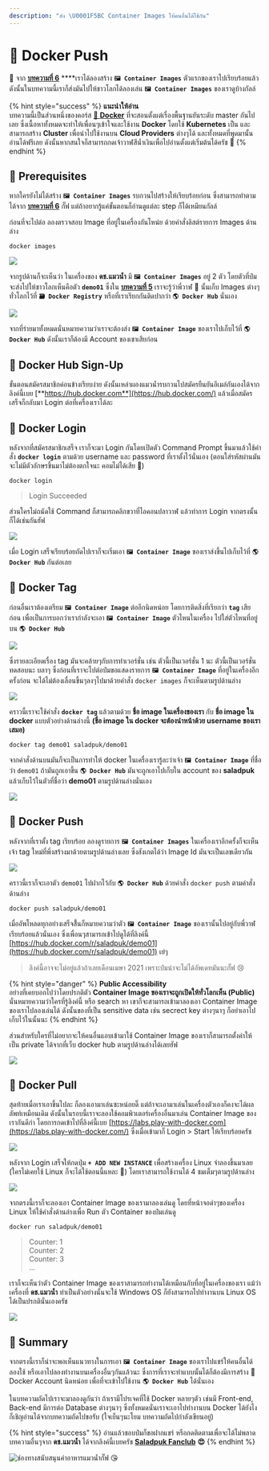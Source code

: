```yaml
---
description: "ส่ง \U0001F5BC️ Container Images ให้คนอื่นได้ใช้กัน"
---
```


# 📢 Docker Push



🤠 จาก [**บทความที่ 6**](https://www.saladpuk.com/basic/docker-1/images) ****เราได้ลองสร้าง **`🖼️ Container Images`** ตัวแรกของเราไปเรียบร้อยแล้ว ดังนั้นในบทความนี้เราก็ส่งมันไปให้ชาวโลกได้ลองเล่น **`🖼️ Container Images`** ของเราดูบ้างกัลล์

{% hint style="success" %}
**แนะนำให้อ่าน**  
บทความนี้เป็นส่วนหนึ่งของคอร์ส [🐳 **Docker**](https://www.saladpuk.com/basic/docker-1) ที่จะสอนตั้งแต่เรื่องพื้นฐานยันระดับ master กันไปเลย ซึ่งเนื้อหาทั้งหมดจะทำให้เพื่อนๆเข้าใจและใช้งาน **Docker** โดยใช้ **Kubernetes** เป็น และสามารถสร้าง **Cluster** เพื่อนำไปใช้งานบน **Cloud Providers** ต่างๆได้ และทั้งหมดที่พูดมานั้นอ่านได้ฟรีเลย ดังนั้นหากสนใจก็สามารถกดเจ้าวาฬสีน้ำเงินเพื่อไปอ่านตั้งแต่เริ่มต้นได้ครัช 🤠
{% endhint %}

## 🚨 Prerequisites

หากใครยังไม่ได้สร้าง **`🖼️ Container Images`** รบกวนไปสร้างให้เรียบร้อยก่อน ซึ่งสามารถทำตามได้จาก [**บทความที่ 6**](https://www.saladpuk.com/basic/docker-1/images) กั๊ฟ แต่ถ้าอยากรู้แค่ขั้นตอนก็อ่านดูแต่ละ step ก็ได้เหมียนกัลล์

ก่อนที่จะไปต่อ ลองตรวจสอบ Image ที่อยู่ในเครื่องกันโหน่ย ด้วยคำสั่งลิสต์รายการ Images ด้านล่าง

```text
docker images
```

![](../../.gitbook/assets/image%20%281193%29.png)

จากรูปด้านก็จะเห็นว่า ในเครื่องของ **ดช.แมวน้ำ** มี **`🖼️ Container Images`** อยู่ 2 ตัว โดยตัวที่ป๋มจะส่งไปให้ชาวโลกเห็นคือตัว **`demo01`** ซึ่งใน [**บทความที่ 5**](https://www.saladpuk.com/basic/docker-1/registry) เราจะรู้ว่าพี่วาฬ 🐳 นั้นเก็บ Images ต่างๆทั่วโลกไว้ที่ **`🗃️ Docker Registry`** หรือที่เราเรียกกันติดปากว่า **`🌎 Docker Hub`** นั่นเอง

![](../../.gitbook/assets/image%20%281194%29.png)

จากที่ร่ายมาทั้งหมดนั่นหมายความว่าเราจะต้องส่ง **`🖼️ Container Image`** ของเราไปเก็บไว้ที่ **`🌎 Docker Hub`** ดังนั้นเราก็ต้องมี Account ของเขาเสียก่อน

## 🔑 Docker Hub Sign-Up

ขั้นตอนสมัครสมาชิกค่อนข้างเรียบง่าย ดังนั้นเหล่าผองแมวน้ำรบกวนไปสมัครยืนยันอีเมล์กันเองได้จากลิงค์นี้เบย [**https://hub.docker.com**](https://hub.docker.com/) แล้วเมื่อสมัครเสร็จก็กลับมา Login ต่อที่เครื่องเราได้ละ

## 🔐 Docker Login

หลังจากที่สมัครสมาชิกเสร็จ เราก็จะมา Login กันโดยเปิดตัว Command Prompt ขึ้นมาแล้วใช้คำสั่ง **`docker login`** ตามด้วย username และ password ที่เราตั้งไว้นั่นเอง \(ตอนใส่รหัสผ่านมันจะไม่มีตัวอักษรขึ้นมาไม่ต้องตกใจนะ คอมไม่ได้เสีย 🤣\)

```text
docker login
```

> Login Succeeded

ส่วนใครไม่ถนัดใช้ Command ก็สามารถคลิกขวาที่ไอคอนปลาวาฬ แล้วทำการ Login จากตรงนั้นก็ได้เช่นกันฮัฟ

![](../../.gitbook/assets/image%20%281187%29.png)

เมื่อ Login เสร็จเรียบร้อยถัดไปเราก็จะเริ่มเอา **`🖼️ Container Image`** ของเราส่งขึ้นไปเก็บไว้ที่ **`🌎 Docker Hub`** กันต่อเลย

## 🐳 Docker Tag

ก่อนอื่นเราต้องเตรียม **`🖼️ Container Image`** ต่ออีกนิดหน่อย โดยการติดสิ่งที่เรียกว่า **`tag`** เสียก่อน เพื่อเป็นการบอกว่าเรากำลังจะเอา **`🖼️ Container Image`** ตัวไหนในเครื่อง ไปใส่ตัวไหนที่อยู่บน **`🌎 Docker Hub`** 

![](../../.gitbook/assets/image%20%281189%29.png)

ซึ่งรายละเอียดเรื่อง tag มันจะคล้ายๆกับการทำเวอร์ชั่น เช่น ตัวนี้เป็นเวอร์ชั่น 1 นะ ตัวนี้เป็นเวอร์ชั่นทดสอบนะ บลาๆ ซึ่งก่อนที่เราจะไปต่อป๋มขอแสดงรายการ **`🖼️ Container Image`** ที่อยู่ในเครื่องอีกครั้งก่อน จะได้ไม่ต้องเลื่อนขึ้นๆลงๆไปมาด้วยคำสั่ง `docker images` ก็จะเห็นตามรูปด้านล่าง

![](../../.gitbook/assets/image%20%281193%29.png)

คราวนี้เราจะใช้คำสั่ง **`docker tag`** แล้วตามด้วย **ชื่อ image ในเครื่องของเรา** กับ **ชื่อ image ใน docker** แบบตัวอย่างด้านล่างนี้ **\(ชื่อ image ใน docker จะต้องนำหน้าด้วย username ของเราเสมอ\)**

```text
docker tag demo01 saladpuk/demo01
```

จากคำสั่งด้านบนมันก็จะเป็นการทำให้ docker ในเครื่องเรารู้ละว่าเจ้า **`🖼️ Container Image`** ที่ชื่อว่า `demo01` ถ้ามันถูกเอาขึ้น **`🌎 Docker Hub`** มันจะถูกเอาไปเก็บใน account ของ **saladpuk** แล้วเก็บไว้ในตัวที่ชื่อว่า **demo01** ตามรูปด้านล่างนั่นเอง

![](../../.gitbook/assets/image%20%281188%29.png)

## 🐳 Docker Push

หลังจากที่เราตั้ง tag เรียบร้อย ลองดูรายการ **`🖼️ Container Images`** ในเครื่องเราอีกครั้งก็จะเห็นเจ้า tag ใหม่ที่พึ่งสร้างมาด้วยตามรูปด้านล่างเลย ซึ่งสังเกตได้ว่า Image Id มันจะเป็นเลขเดียวกัน

![](../../.gitbook/assets/image%20%281191%29.png)

คราวนี้เราก็จะเอาตัว `demo01` ไปฝากไว้กับ **`🌎 Docker Hub`** ด้วยคำสั่ง `docker push` ตามคำสั่งด้านล่าง

```text
docker push saladpuk/demo01
```

เมื่ออัพโหลดทุกอย่างเสร็จสิ้้นก็หมายความว่าตัว **`🖼️ Container Image`** ของเรานั้นไปอยู่กับพี่วาฬเรียบร้อยแล้วนั่นเอง ซึ่งเพื่อนๆสามารถเข้าไปดูได้ที่ลิงค์นี้ [https://hub.docker.com/r/saladpuk/demo01](https://hub.docker.com/r/saladpuk/demo01) เย่ๆ

> ลิงค์นี้อาจจะไม่อยู่แล้วถ้าเลยเดือนเมษา 2021 เพราะป๋มน่าจะไม่ได้อัพเดทมันนะกั๊ฟ 😢

{% hint style="danger" %}
**Public Accessibility**  
อย่างที่เคยบอกไปว่าโดยปรกติตัว **Container Image ของเราจะถูกเปิดให้ทั่วโลกเห็น \(Public\)** นั่นหมายความว่าใครที่รู้ลิงค์นี้ หรือ search หา เขาก็จะสามารถเข้ามาลองเอา Container Image ของเราไปลองเล่นได้ ดังนั้นของที่เป็น sensitive data เช่น secrect key ต่างๆนาๆ ก็อย่าเอาไปเก็บไว้ในนั้นนะ
{% endhint %}

ส่วนสำหรับใครที่ไม่อยากจะให้คนอื่นแอบเข้ามาใช้ Container Image ของเราก็สามารถตั้งค่าให้เป็น private ได้จากที่เว็บ docker hub ตามรูปด้านล่างได้เลยฮัฟ

![](../../.gitbook/assets/image%20%281192%29.png)

## 🐳 Docker Pull

สุดท้ายเมื่อเราเอาขึ้นไปละ ก็ลองเอามาเล่นซะหน่อยดิ๊ แต่ถ้าจะเอามาเล่นในเครื่องตัวเองก็คงจะได้ผลลัพท์เหมือนเดิม ดังนั้นในรอบนี้เราจะลองใช้คอมพิวเตอร์เครื่องอื่นมาเล่น Container Image ของเรากันดีก่า โดยการกดเข้าไปที่ลิงค์นี้เบย [https://labs.play-with-docker.com](https://labs.play-with-docker.com/) ซึ่งเมื่อเข้ามาก็ Login &gt; Start ให้เรียบร้อยครัช

![](../../.gitbook/assets/image%20%281195%29.png)

หลังจาก Login เสร็จให้กดปุ่ม **`+ ADD NEW INSTANCE`** เพื่อสร้างเครื่อง Linux จำลองขึ้นมาเลย \(ใครไม่เคยใช้ Linux ก็จะได้ใช้ตอนนี้แหละ 🤣\) โดยเราสามารถใช้งานได้ 4 ชมเต็มๆตามรูปด้านล่าง

![](../../.gitbook/assets/image%20%281186%29.png)

จากตรงนี้เราก็จะลองเอา Container Image ของเรามาลองเล่นดู โดยที่หน้าจอดำๆของเครื่อง Linux ให้ใช้คำสั่งด้านล่างเพื่อ Run ตัว Container ของป๋มเล่นดู

```text
docker run saladpuk/demo01
```

> Counter: 1   
> Counter: 2   
> Counter: 3  
> ...

เราก็จะเห็นว่าตัว Container Image ของเราสามารถทำงานได้เหมือนกับที่อยู่ในเครื่องของเรา แม้ว่าเครื่องที่ **ดช.แมวน้ำ** ทำเป็นตัวอย่างนั้นจะใช้ Windows OS ก็ยังสามารถไปทำงานบน Linux OS ได้เป็นปรกตินั่นเองครัช

![](../../.gitbook/assets/image%20%281196%29.png)

## 🎯 Summary

จากตรงนี้เราก็น่าจะพอเห็นแนวทางในการเอา **`🖼️ Container Image`** ของเราไปแชร์ให้คนอื่นได้ลองใช้ หรือเอาไปลองทำงานบนเครื่องอื่นๆกันแล้วนะ ซึ่งการที่เราจะทำแบบนั้นได้ก็ต้องมีการสร้าง 🔐 Docker Account นิดหน่อย เพื่อที่จะเข้าไปใช้งาน **`🌎 Docker Hub`** ได้นั่นเอง

ในบทความถัดไปเราจะมาลองดูกันว่า ถ้าเรามีโปรเจคที่ใช้ Docker หลายๆตัว เช่นมี Front-end, Back-end มีการต่อ Database ต่างๆนาๆ ซึ่งทั้งหมดนั่นเราจะเอาไปทำงานบน Docker ได้ยังไง ก็เชิญอ่านได้จากบทความถัดไปขอรับ \(ใจเย็นๆนะโยม บทความถัดไปกำลังเขียนอยู่\)

{% hint style="success" %}
อ่านแล้วชอบป๋มก็ขอฝากแชร์ หรือกดติดตามเพื่อจะได้ไม่พลาดบทความอื่นๆจาก **ดช.แมวน้ำ** ได้จากลิงค์นี้เบยครัช [**Saladpuk Fanclub**](https://www.facebook.com/mr.saladpuk/?modal=admin_todo_tour) **😍**
{% endhint %}

![&#xE0A;&#xE48;&#xE2D;&#xE07;&#xE17;&#xE32;&#xE07;&#xE2A;&#xE19;&#xE31;&#xE1A;&#xE2A;&#xE19;&#xE38;&#xE19;&#xE04;&#xE48;&#xE32;&#xE2D;&#xE32;&#xE2B;&#xE32;&#xE23;&#xE41;&#xE21;&#xE27;&#xE19;&#xE49;&#xE33;&#xE01;&#xE31;&#xE4A;&#xE1F; &#x1F618;](../../.gitbook/assets/promptpay.png)

